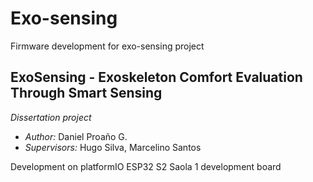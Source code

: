 # Exo-sensing
Firmware development for exo-sensing project

## ExoSensing - Exoskeleton Comfort Evaluation Through Smart Sensing

*Dissertation project*

- _Author:_ Daniel Proaño G.
- _Supervisors:_ Hugo Silva, Marcelino Santos

Development on platformIO
ESP32 S2 Saola 1 development board
